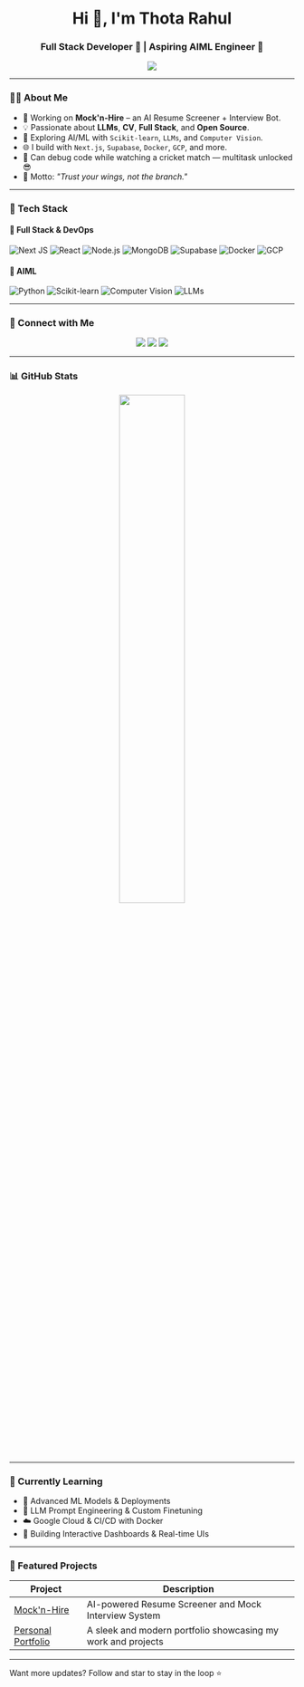 <!-- GitHub Profile README - Thota Rahul -->

<h1 align="center">Hi 👋, I'm Thota Rahul</h1>
<h3 align="center">Full Stack Developer 🚀 | Aspiring AIML Engineer 🤖</h3>

<p align="center">
  <img src="https://readme-typing-svg.herokuapp.com?lines=Crafting%20Modern%20Web%20Apps%20💻;Building%20AI-Powered%20Solutions%20🧠;Open%20to%20Opportunities%20🌍&center=true&width=440&height=45&color=58A6FF&vCenter=true&pause=1000&size=22" />
</p>


---

### 🧑‍💻 About Me

- 🔭 Working on **Mock'n-Hire** – an AI Resume Screener + Interview Bot.
- 💡 Passionate about **LLMs**, **CV**, **Full Stack**, and **Open Source**.
- 🧠 Exploring AI/ML with `Scikit-learn`, `LLMs`, and `Computer Vision`.
- 🌐 I build with `Next.js`, `Supabase`, `Docker`, `GCP`, and more.
- 🏏 Can debug code while watching a cricket match — multitask unlocked 😎
- 🎯 Motto: _"Trust your wings, not the branch."_

---

### 🧰 Tech Stack

#### 🚀 Full Stack & DevOps
![Next JS](https://img.shields.io/badge/Next.js-000000?style=for-the-badge&logo=nextdotjs)
![React](https://img.shields.io/badge/React-20232A?style=for-the-badge&logo=react)
![Node.js](https://img.shields.io/badge/Node.js-339933?style=for-the-badge&logo=nodedotjs)
![MongoDB](https://img.shields.io/badge/MongoDB-4EA94B?style=for-the-badge&logo=mongodb)
![Supabase](https://img.shields.io/badge/Supabase-3FCF8E?style=for-the-badge&logo=supabase)
![Docker](https://img.shields.io/badge/Docker-2496ED?style=for-the-badge&logo=docker)
![GCP](https://img.shields.io/badge/GCP-4285F4?style=for-the-badge&logo=googlecloud)

#### 🤖 AIML
![Python](https://img.shields.io/badge/Python-FFD43B?style=for-the-badge&logo=python)
![Scikit-learn](https://img.shields.io/badge/Scikit--learn-F7931E?style=for-the-badge&logo=scikitlearn)
![Computer Vision](https://img.shields.io/badge/CV-000?style=for-the-badge&logo=opencv&logoColor=white)
![LLMs](https://img.shields.io/badge/LLMs-BB00FF?style=for-the-badge)

---

### 🔗 Connect with Me

<p align="center">
  <a href="https://www.linkedin.com/in/rahulthota21"><img src="https://img.shields.io/badge/-LinkedIn-blue?style=for-the-badge&logo=linkedin" /></a>
  <a href="mailto:rahulthota21@gmail.com"><img src="https://img.shields.io/badge/-Gmail-D14836?style=for-the-badge&logo=gmail&logoColor=white" /></a>
  <a href="https://rahulthota21.netlify.app/"><img src="https://img.shields.io/badge/-Portfolio-000?style=for-the-badge&logo=vercel" /></a>
</p>

---

### 📊 GitHub Stats

<p align="center">
  <img width="48%" src="https://github-readme-stats.vercel.app/api?username=rahulthota21&show_icons=true&theme=radical" />
</p>

---

### 🌱 Currently Learning

- 📘 Advanced ML Models & Deployments
- 🧠 LLM Prompt Engineering & Custom Finetuning
- ☁️ Google Cloud & CI/CD with Docker
- 📱 Building Interactive Dashboards & Real-time UIs

---

### 🚀 Featured Projects

| Project | Description |
|--------|-------------|
| [Mock'n-Hire](https://github.com/rahulthota21/mock-n-hire) | AI-powered Resume Screener and Mock Interview System |
| [Personal Portfolio](https://rahulthota21.netlify.app/) | A sleek and modern portfolio showcasing my work and projects |

---

Want more updates? Follow and star to stay in the loop ⭐
